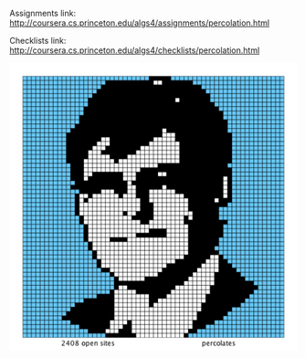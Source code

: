 Assignments link:
http://coursera.cs.princeton.edu/algs4/assignments/percolation.html

Checklists link:
http://coursera.cs.princeton.edu/algs4/checklists/percolation.html

![percolation of sedgewick!](./coursera_resource/test/sedgewick60.png)
